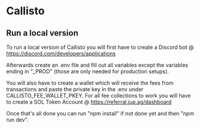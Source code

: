 # Callisto
## Run a local version
To run a local version of Callisto you will first have to create a Discord bot @ https://discord.com/developers/applications

Afterwards create an .env file and fill out all variables except the variables ending in "_PROD" (those are only needed for production setups).

You will also have to create a wallet which will receive the fees from transactions and paste the private key in the .env under CALLISTO_FEE_WALLET_PKEY. For all fee collections to work you will have to create a SOL Token Account @ https://referral.jup.ag/dashboard

Once that's all done you can run "npm install" if not done yet and then "npm run dev".